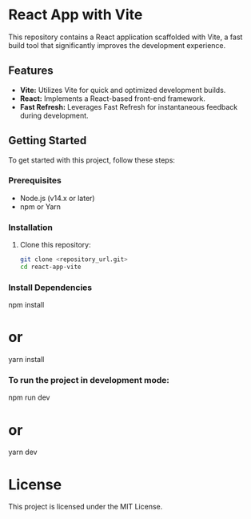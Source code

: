 # React App with Vite

This repository contains a React application scaffolded with Vite, a fast build tool that significantly improves the development experience.

## Features

- **Vite:** Utilizes Vite for quick and optimized development builds.
- **React:** Implements a React-based front-end framework.
- **Fast Refresh:** Leverages Fast Refresh for instantaneous feedback during development.

## Getting Started

To get started with this project, follow these steps:

### Prerequisites

- Node.js (v14.x or later)
- npm or Yarn

### Installation

1. Clone this repository:

   ```bash
   git clone <repository_url.git>
   cd react-app-vite

### Install Dependencies
npm install
# or
yarn install

### To run the project in development mode:
npm run dev
# or
yarn dev

# License
This project is licensed under the MIT License.